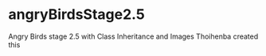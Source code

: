 # angryBirdsStage2.5
Angry Birds stage 2.5 with Class Inheritance and Images
Thoihenba created this 